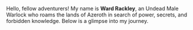 Hello, fellow adventurers! My name is **Ward Rackley**, an Undead Male Warlock who roams the lands of Azeroth in search of power, secrets, and forbidden knowledge. Below is a glimpse into my journey.